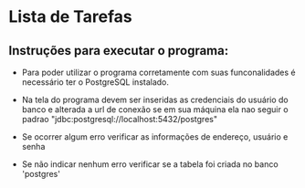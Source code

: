 # Lista de Tarefas

## Instruções para executar o programa:

- Para poder utilizar o programa corretamente com suas funconalidades é necessário
ter o PostgreSQL instalado.

- Na tela do programa devem ser inseridas as credenciais do usuário do banco e alterada a url de conexão se
em sua máquina ela nao seguir o padrao "jdbc:postgresql://localhost:5432/postgres"

- Se ocorrer algum erro verificar as informações de endereço, usuário e senha

- Se não indicar nenhum erro verificar se a tabela foi criada no banco 'postgres'